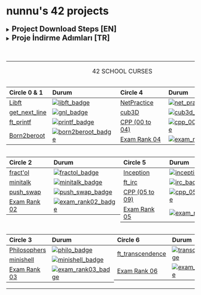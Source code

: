 # **nunnu's 42 projects**
<details>
<summary><span style="font-size:20px; font-weight:bold;"> Project Download Steps [EN]</span></summary><br>
To clone the repo you want to your own computer, make the following changes to the command line and write it to your terminal. Write the specified fields between the < and > signs.

* branch-name : Specifies which branch to clone (for example: push_swap)
* repo-link : GitHub repository URL (for example: https://github.com/nisaunnu/42_School_Curses.git)

```bash
git clone --branch <branch-name> --single-branch <repo-link>
```

Example:
```bash
git clone --branch push_swap --single-branch https://github.com/nisaunnu/42_School_Curses.git
```
<br>
</details>
<details>
<summary><span style="font-size:20px; font-weight:bold;"> Proje İndirme Adımları [TR]</span></summary><br>
İstediğiniz repo'yu kendi bilgisayarınıza clone'layabilmek için aşağıdaki komut satırında düzenlemeler yaparak terminalinize yazın. < ve > işaretleri arasındaki yerlere belirtilenleri yazınız.

* branch-adi : Hangi branch’i klonlayacağını belirtir (örneğin: push_swap)
* repo-linki : GitHub repository URL’si (örneğin: https://github.com/nisaunnu/42_School_Curses.git)

```bash
git clone --branch <branch-adi> --single-branch <repo-linki>
```

Örnek:
```bash
git clone --branch push_swap --single-branch https://github.com/nisaunnu/42_School_Curses.git
```
</details>
<br></br>

<table width="100%" align="center">
<tr style="display:flex; justify-content:space-around; paddind:0;">
<td colspan="3" style="padding:0; margin:0; text-align:center;">
	<p align="center">42 SCHOOL CURSES</p>
</td></tr>

<tr style="display:flex; justify-content:space-around; paddind:0;">
<td style="padding:0; margin:0;">

| Circle 0 & 1                                | Durum                                        |
| :-                                          | :-                                           |
| [Libft][libft_tree]                         | [![libft_badge]][libft_tree]                 |
| [get_next_line][gnl_tree]                   | [![gnl_badge]][gnl_tree]                     |
| [ft_printf][printf_tree]                    | [![printf_badge]][printf_tree]               |
| [Born2beroot][born2beroot_tree]             | [![born2beroot_badge]][born2beroot_tree]     |

</td><td style="padding:0; margin:0;">

| Circle 4                                    | Durum                                        |
| :-                                          | :-                                           |
| [NetPractice][net_practice_tree]            | [![net_practice_badge]][net_practice_tree]   |
| [cub3D][cub3d_tree]                         | [![cub3d_badge]][cub3d_tree]                 |
| [CPP (00 to 04)][cpp_00_to_04_tree]         | [![cpp_00_to_04_badge]][cpp_00_to_04_tree]   |
| [Exam Rank 04][exam_rank04_tree]            | [![exam_rank04_badge]][exam_rank04_tree]     |

</td></tr>

<tr style="display:flex; justify-content:space-around; paddind:0;">
<td style="padding:0; margin:0;">

| Circle 2                                    | Durum                                        |
| :-                                          | :-                                           |
| [fract'ol][fractol_tree]                    | [![fractol_badge]][fractol_tree]             |
| [minitalk][minitalk_tree]                   | [![minitalk_badge]][minitalk_tree]           |
| [push_swap][push_swap_tree]                 | [![push_swap_badge]][push_swap_tree]         |
| [Exam Rank 02][exam_rank02_tree]            | [![exam_rank02_badge]][exam_rank02_tree]     |

</td><td style="padding:0; margin:0;">

| Circle 5                                    | Durum                                        |
| :-                                          | :-                                           |
| [Inception][inception_tree]                 | [![inception_badge]][inception_tree]         |
| [ft_irc][irc_tree]                          | [![irc_badge]][irc_tree]                     |
| [CPP (05 to 09)][cpp_05_to_09_tree]         | [![cpp_05_to_09_badge]][cpp_05_to_09_tree]   |
| [Exam Rank 05][exam_rank05_tree]            | [![exam_rank05_badge]][exam_rank05_tree]     |

</td></tr>

<tr style="display:flex; justify-content:space-around; paddind:0;">
<td style="padding:0; margin:0;">

| Circle 3                                    | Durum                                        |
| :-                                          | :-                                           |
| [Philosophers][philo_tree]                  | [![philo_badge]][philo_tree]                 |
| [minishell][minishell_tree]                 | [![minishell_badge]][minishell_tree]         |
| [Exam Rank 03][exam_rank03_tree]            | [![exam_rank03_badge]][exam_rank03_tree]     |

</td><td style="padding:0; margin:0;">

| Circle 6                                    | Durum                                        |
| :-                                          | :-                                           |
| [ft_transcendence][transcendence_tree]      | [![transcendence_badge]][transcendence_tree] |
| [Exam Rank 06][exam_rank06_tree]            | [![exam_rank06_badge]][exam_rank06_tree]     |

</td></tr>

[libft_tree]: https://github.com/nisaunnu/42_School_Curses/tree/libft
[libft_badge]: https://custom-icon-badges.demolab.com/badge/✔%EF%B8%8E%20125%20/%20100-02b331.svg?&style=for-the-badge&color=018f27
[gnl_tree]: https://github.com/nisaunnu/42_School_Curses/tree/get_next_line
[gnl_badge]: https://custom-icon-badges.demolab.com/badge/✔%EF%B8%8E%20112%20/%20100-02b331.svg?&style=for-the-badge&color=018f27
[printf_tree]: https://github.com/nisaunnu/42_School_Curses/tree/ft_printf
[printf_badge]: https://custom-icon-badges.demolab.com/badge/✔%EF%B8%8E%20100%20/%20100-02b331.svg?&style=for-the-badge&color=018f27
[born2beroot_tree]: https://github.com/nisaunnu/42_School_Curses/tree/born2beroot
[born2beroot_badge]: https://custom-icon-badges.demolab.com/badge/✔%20%EF%B8%8E%2080%20/%20100-017520.svg?&style=for-the-badge&color=018f27

[fractol_tree]: https://github.com/nisaunnu/42_School_Curses/tree/fractol
[fractol_badge]:https://custom-icon-badges.demolab.com/badge/✔%EF%B8%8E%20125%20/%20100-02b331.svg?&style=for-the-badge&color=018f27
[push_swap_tree]: https://github.com/nisaunnu/42_School_Curses/tree/push_swap
[push_swap_badge]: https://custom-icon-badges.demolab.com/badge/✔%EF%B8%8E%20125%20/%20100-02b331.svg?&style=for-the-badge&color=018f27
[minitalk_tree]: https://github.com/nisaunnu/42_School_Curses/tree/minitalk
[minitalk_badge]: https://custom-icon-badges.demolab.com/badge/✔%EF%B8%8E%20100%20/%20100-02b331.svg?&style=for-the-badge&color=018f27
[exam_rank02_tree]: https://github.com/nisaunnu/42_School_Curses/tree/exam_rank02
[exam_rank02_badge]: https://custom-icon-badges.demolab.com/badge/✔%EF%B8%8E%20100%20/%20100-02b331.svg?&style=for-the-badge&color=018f27

[philo_tree]: https://github.com/nisaunnu/42_School_Curses/tree/philosophers
[philo_badge]: https://custom-icon-badges.demolab.com/badge/✔%EF%B8%8E%20100%20/%20100-02b331.svg?&style=for-the-badge&color=018f27
[minishell_tree]: https://github.com/nisaunnu/42_School_Curses/tree/minishell
[minishell_badge]: https://custom-icon-badges.demolab.com/badge/✔%EF%B8%8E%20103%20/%20100-02b331.svg?&style=for-the-badge&color=018f27
[exam_rank03_tree]: https://github.com/nisaunnu/42_School_Curses/tree/exam_rank03
[exam_rank03_badge]: https://custom-icon-badges.demolab.com/badge/✔%EF%B8%8E%20100%20/%20100-02b331.svg?&style=for-the-badge&color=018f27

[net_practice_tree]: https://github.com/nisaunnu/42_School_Curses/tree/net_practice
[net_practice_badge]:https://custom-icon-badges.demolab.com/badge/✔%EF%B8%8E%20100%20/%20100-02b331.svg?&style=for-the-badge&color=018f27
[cub3d_tree]: https://github.com/nisaunnu/42_School_Curses/tree/main
[cub3d_badge]: https://custom-icon-badges.demolab.com/badge/✔%EF%B8%8E%20105%20/%20100-02b331.svg?&style=for-the-badge&color=018f27
[cpp_00_to_04_tree]: https://github.com/nisaunnu/42_School_Curses/tree/cpp_part_one
[cpp_00_to_04_badge]: https://custom-icon-badges.demolab.com/badge/%20CPP%20(Part%201)-02b331.svg?&style=for-the-badge&color=7E0080
[exam_rank04_tree]: https://github.com/nisaunnu/42_School_Curses/tree/exam_rank04
[exam_rank04_badge]: https://custom-icon-badges.demolab.com/badge/✔%EF%B8%8E%20100%20/%20100-02b331.svg?&style=for-the-badge&color=018f27

[inception_tree]: https://github.com/nisaunnu/42_School_Curses/tree/inception
[inception_badge]: https://custom-icon-badges.demolab.com/badge/in%20progress-02b331.svg?&style=for-the-badge&color=ffffff
[irc_tree]: https://github.com/nisaunnu/42_School_Curses/tree/ft_irc
[irc_badge]: https://custom-icon-badges.demolab.com/badge/✔%EF%B8%8E%20125%20/%20100-02b331.svg?&style=for-the-badge&color=018f27
[cpp_05_to_09_tree]: https://github.com/nisaunnu/42_School_Curses/tree/cpp_part_two
[cpp_05_to_09_badge]: https://custom-icon-badges.demolab.com/badge/in%20progress-02b331.svg?&style=for-the-badge&color=ffffff
[exam_rank05_tree]: https://github.com/nisaunnu/42_School_Curses/tree/exam_rank05
[exam_rank05_badge]: https://custom-icon-badges.demolab.com/badge/✔%EF%B8%8E%20100%20/%20100-02b331.svg?&style=for-the-badge&color=018f27

[transcendence_tree]: https://github.com/nisaunnu/42_School_Curses/tree/ft_transcendence
[transcendence_badge]: https://custom-icon-badges.demolab.com/badge/not%20defined-02b331.svg?&style=for-the-badge&color=c42404
[exam_rank06_tree]: https://github.com/nisaunnu/42_School_Curses/tree/exam_rank06
[exam_rank06_badge]: https://custom-icon-badges.demolab.com/badge/not%20defined-02b331.svg?&style=for-the-badge&color=c42404

</table>
